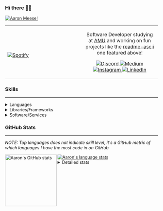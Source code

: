 ### Hi there 👋🏻
[![Aaron Meese!](https://user-images.githubusercontent.com/17814535/88975338-a2aabf00-d27f-11ea-963f-8a19608716b4.png)](https://github.com/ajmeese7/readme-ascii "README ASCII")

<!-- Modified from project here: https://github.com/novatorem/novatorem -->
<table width="100%"> 
  <tr>
  <td width="50%">
      
&nbsp; <br> [![Spotify](https://ajmeese7.vercel.app/api/spotify)](https://open.spotify.com/user/ajmeese)

  </td>
  <td width="50%">

<p align="center">
Software Developer studying at <a href="https://www.amu.apus.edu/">AMU</a> and working on fun 
projects like the <a href="https://github.com/ajmeese7/readme-ascii">readme-ascii</a> one featured above!
</p>
<p align="center">
  <a href="https://discord.gg/PxRTQg3">
    <img src="https://img.shields.io/badge/discord-ajmeese7%234835-369?style=flat-square&logo=discord&logoColor=white&color=purple" alt="Discord" title="Discord">
  </a>
  <a href="https://link.aaronmeese.com/medium">
    <img src="https://img.shields.io/badge/medium-ajmeese7-1DB954?style=flat-square&logo=medium&logoColor=white" alt="Medium" title="Medium">
  </a>
  <br />
  <a href="https://link.aaronmeese.com/instagram">
    <img src="https://img.shields.io/badge/instagram-ajmeese7-1DB954?style=flat-square&logo=instagram&logoColor=white&color=c13584" alt="Instagram" title="Instagram">
  </a>
  <a href="https://link.aaronmeese.com/linkedin">
    <img src="https://img.shields.io/badge/linkedIn-aaronmeese-1DB954?style=flat-square&logo=linkedin&logoColor=white&color=blue" alt="LinkedIn" title="LinkedIn">
  </a>
</p>
  </td>
  </table>

[//]: <> (The `&nbsp;` is to have Aphelion take up more space)

### Skills ###
----
<details>
<summary>Languages</summary>

+ JavaScript
+ HTML
+ CSS
    + [README ASCII](https://github.com/ajmeese7/readme-ascii)
+ PHP
    + [Coupon Booked](https://github.com/ajmeese7/coupon-booked)
    + [Steam Summary](https://github.com/ajmeese7/steam-summary)
+ Java
    + [BRCC Java](https://github.com/ajmeese7/brcc-java)
    + [Euler Problems](https://github.com/ajmeese7/euler-problems)

</details>
<details>
<summary>Libraries/Frameworks</summary>

+ NodeJS
    + [Snapchat Share](https://github.com/ajmeese7/snapchat-share)
    + [FRC Spreadsheets](https://github.com/ajmeese7/frc-spreadsheets)
+ Cordova
    + [Coupon Booked](https://github.com/ajmeese7/coupon-booked)
+ jQuery
+ Discord.js
    + [Spambot](https://github.com/ajmeese7/spambot)
    + [Automatic Reactions](https://github.com/ajmeese7/automatic-reactions)
    + [Multiple Reactions](https://github.com/ajmeese7/multiple-reactions)
    + [Galley Calls](https://github.com/ajmeese7/galley-calls)
    + [Tatsu Toolbox](https://github.com/ajmeese7/tatsu-toolbox)
+ Puppeteer
    + [README ASCII](https://github.com/ajmeese7/readme-ascii)
    + [Dynamic Page Retrieval](https://github.com/ajmeese7/dynamic-page-retrieval)
+ Nightmare.js
    + [Steam Queue Clicker](https://github.com/ajmeese7/steam-queue-clicker)
    + [Repbot](https://github.com/ajmeese7/repbot)
+ Express
    + [Galley Calls](https://github.com/ajmeese7/galley-calls)
+ pdf-lib
+ async

</details>
<details>
<summary>Software/Services</summary>

+ Wallpaper Engine
    + [Random Wallpaper](https://github.com/ajmeese7/random-wallpaper)
    + [Image of the Day](https://github.com/ajmeese7/image-of-the-day)
+ phpMyAdmin
+ cPanel
+ Cloudinary
+ Firefox Extensions
    + [Chess Next Move](https://github.com/ajmeese7/chess-next-move)
    + [Gmail Label Organizer](https://github.com/ajmeese7/gmail-label-organizer)
+ Google Analytics
+ Heroku
+ Nexmo
    + [Coupon Booked](https://github.com/ajmeese7/coupon-booked)
+ Twilio
    + [Galley Calls](https://github.com/ajmeese7/galley-calls)
+ Sonix
    + [Galley Calls](https://github.com/ajmeese7/galley-calls)
+ Auth0
+ OneSignal

</details>
<!--
<details>
<summary>Soft Skills</summary>
+ English/Grammar
+ SEO
    <!-- + TODO: Add my site examples after I finish improving them --
</details>
-->

### GitHub Stats ###
----
*NOTE: Top languages does not indicate skill level, it's a GitHub metric of which languages I have the most code in on GitHub*

<a href="https://profile-summary-for-github.com/user/ajmeese7">
  <img align="left" height="170px" src="https://github-readme-stats.vercel.app/api?username=ajmeese7&show_icons=true&line_height=27&count_private=true&include_all_commits=true" alt="Aaron's GitHub stats"/>
  <img src="https://github-readme-stats.vercel.app/api/top-langs/?username=ajmeese7&hide_langs_below=5&layout=compact" alt="Aaron's language stats"/>
</a>

<details>
<summary>Detailed stats</summary>

### :zap: Recent Activity
<!--START_SECTION:activity-->
1. 🗣 Commented on [#34](https://github.com//ajmeese7/spambot/issues/34) in [ajmeese7/spambot](https://github.com//ajmeese7/spambot)
2. 🗣 Commented on [#34](https://github.com//ajmeese7/spambot/issues/34) in [ajmeese7/spambot](https://github.com//ajmeese7/spambot)
3. 🗣 Commented on [#34](https://github.com//ajmeese7/spambot/issues/34) in [ajmeese7/spambot](https://github.com//ajmeese7/spambot)
4. 🗣 Commented on [#1](https://github.com//ajmeese7/snapchat-share/issues/1) in [ajmeese7/snapchat-share](https://github.com//ajmeese7/snapchat-share)
5. ❗️ Opened issue [#1](https://github.com//AmruthPillai/AmruthPillai/issues/1) in [AmruthPillai/AmruthPillai](https://github.com//AmruthPillai/AmruthPillai)
<!--END_SECTION:activity-->

### 🧐 Waka Stats
<!--START_SECTION:waka-->
**🐱 My Github Data** 

> 🏆 717 Contributions in the Year 2020
 > 
> 📦 53.0 kB Used in Github's Storage 
 > 
> 💼 Opted to Hire
 > 
> 📜 37 Public Repositories
 > 
> 🔑 13 Private Repositories 

**I'm an Early 🐤** 

```text
🌞 Morning    263 commits    ████████░░░░░░░░░░░░░░░░░   33.33% 
🌆 Daytime    350 commits    ███████████░░░░░░░░░░░░░░   44.36% 
🌃 Evening    170 commits    █████░░░░░░░░░░░░░░░░░░░░   21.55% 
🌙 Night      6 commits      ░░░░░░░░░░░░░░░░░░░░░░░░░   0.76%

```
📅 **I'm Most Productive on Saturday** 

```text
Monday       90 commits     ██░░░░░░░░░░░░░░░░░░░░░░░   11.41% 
Tuesday      90 commits     ██░░░░░░░░░░░░░░░░░░░░░░░   11.41% 
Wednesday    79 commits     ██░░░░░░░░░░░░░░░░░░░░░░░   10.01% 
Thursday     92 commits     ███░░░░░░░░░░░░░░░░░░░░░░   11.66% 
Friday       123 commits    ████░░░░░░░░░░░░░░░░░░░░░   15.59% 
Saturday     161 commits    █████░░░░░░░░░░░░░░░░░░░░   20.41% 
Sunday       154 commits    █████░░░░░░░░░░░░░░░░░░░░   19.52%

```


📊 **This Week I Spent My Time On** 

```text
⌚︎ Time Zone: America/Chicago

💬 Programming Languages: 
JSX                      9 hrs 27 mins       █████████████░░░░░░░░░░░░   52.18% 
JavaScript               3 hrs 15 mins       ████░░░░░░░░░░░░░░░░░░░░░   17.98% 
JSON                     2 hrs 22 mins       ███░░░░░░░░░░░░░░░░░░░░░░   13.12% 
Markdown                 2 hrs 1 min         ██░░░░░░░░░░░░░░░░░░░░░░░   11.2% 
HTML                     42 mins             █░░░░░░░░░░░░░░░░░░░░░░░░   3.92%

🐱‍💻 Projects: 
aaronmeese.com           14 hrs 5 mins       ███████████████████░░░░░░   77.77% 
tatsu-toolbox            1 hr 29 mins        ██░░░░░░░░░░░░░░░░░░░░░░░   8.2% 
text-to-emoji            59 mins             █░░░░░░░░░░░░░░░░░░░░░░░░   5.51% 
image-to-8bit            34 mins             ░░░░░░░░░░░░░░░░░░░░░░░░░   3.19% 
matrix-wallpaper         13 mins             ░░░░░░░░░░░░░░░░░░░░░░░░░   1.2%

```

**I Mostly Code in JavaScript** 

```text
JavaScript               24 repos            ██████████████░░░░░░░░░░░   57.14% 
HTML                     6 repos             ███░░░░░░░░░░░░░░░░░░░░░░   14.29% 
Java                     4 repos             ██░░░░░░░░░░░░░░░░░░░░░░░   9.52% 
CSS                      3 repos             █░░░░░░░░░░░░░░░░░░░░░░░░   7.14% 
Python                   2 repos             █░░░░░░░░░░░░░░░░░░░░░░░░   4.76%

```



<!--END_SECTION:waka-->
</details>
